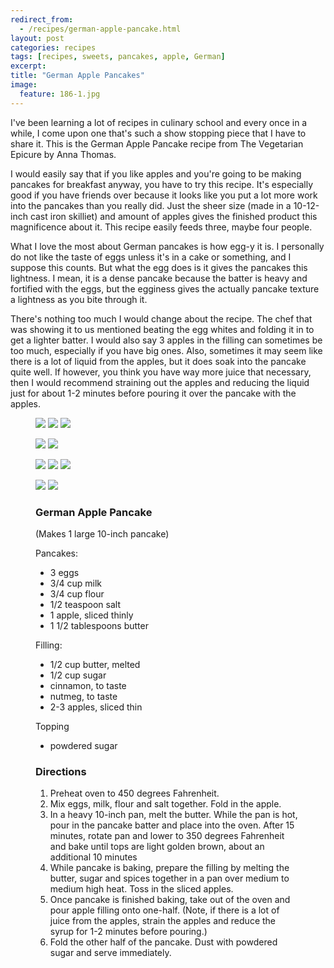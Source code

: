 ```yaml
---
redirect_from: 
  - /recipes/german-apple-pancake.html
layout: post
categories: recipes
tags: [recipes, sweets, pancakes, apple, German]
excerpt: 
title: "German Apple Pancakes"
image:
  feature: 186-1.jpg
---
```


I've been learning a lot of recipes in culinary school and every once in a while, I come upon one that's such a show stopping piece that I have to share it.  This is the German Apple Pancake recipe from The Vegetarian Epicure by Anna Thomas.  

I would easily say that if you like apples and you're going to be making pancakes for breakfast anyway, you have to try this recipe.  It's especially good if you have friends over because it looks like you put a lot more work into the pancakes than you really did. Just the sheer size (made in a 10-12-inch cast iron skilliet) and amount of apples gives the finished product this magnificence about it.  This recipe easily feeds three, maybe four people.

What I love the most about German pancakes is how egg-y it is.  I personally do not like the taste of eggs unless it's in a cake or something, and I suppose this counts.  But what the egg does is it gives the pancakes this lightness.  I mean, it is a dense pancake because the batter is heavy and fortified with the eggs, but the egginess gives the actually pancake texture a lightness as you bite through it.

There's nothing too much I would change about the recipe.  The chef that was showing it to us mentioned beating the egg whites and folding it in to get a lighter batter.  I would also say 3 apples in the filling can sometimes be too much, especially if you have big ones.  Also, sometimes it may seem like there is a lot of liquid from the apples, but it does soak into the pancake quite well.  If however, you think you have way more juice that necessary, then I would recommend straining out the apples and reducing the liquid just for about 1-2 minutes before pouring it over the pancake with the apples.


<figure class="third">
    <img src="/images/186-2.jpg">
    <img src="/images/186-3.jpg">
    <img src="/images/186-4.jpg">
</figure>

<figure class="half">
    <img src="/images/186-5.jpg">
    <img src="/images/186-6.jpg">
</figure>

<figure class="third">
   <img src="/images/186-8.jpg">
    <img src="/images/186-9.jpg">
    <img src="/images/186-10.jpg">

</figure>

<figure class="half">
    <img src="/images/186-11.jpg">
    <img src="/images/186-12.jpg">
</figure>




<figure class="ingredients" markdown="1">

### German Apple Pancake
(Makes 1 large 10-inch pancake)

Pancakes:

- 3 eggs
- 3/4 cup milk
- 3/4 cup flour
- 1/2 teaspoon salt
- 1 apple, sliced thinly
- 1 1/2 tablespoons butter


Filling:

- 1/2 cup butter, melted
- 1/2 cup sugar
- cinnamon, to taste
- nutmeg, to taste
- 2-3 apples, sliced thin


Topping

- powdered sugar



</figure>
<figure class="directions" markdown="1">

### Directions

1. Preheat oven to 450 degrees Fahrenheit.  
2. Mix eggs, milk, flour and salt together. Fold in the apple.
3. In a heavy 10-inch pan, melt the butter.  While the pan is hot, pour in the pancake batter and place into the oven.  After 15 minutes, rotate pan and lower to 350 degrees Fahrenheit and bake until tops are light golden brown, about an additional 10 minutes
3. While pancake is baking, prepare the filling by melting the butter, sugar and spices together in a pan over medium to medium high heat.  Toss in the sliced apples.
4. Once pancake is finished baking, take out of the oven and pour apple filling onto one-half.  (Note, if there is a lot of juice from the apples, strain the apples and reduce the syrup for 1-2 minutes before pouring.)
5. Fold the other half of the pancake.  Dust with powdered sugar and serve immediately.

</figure>
